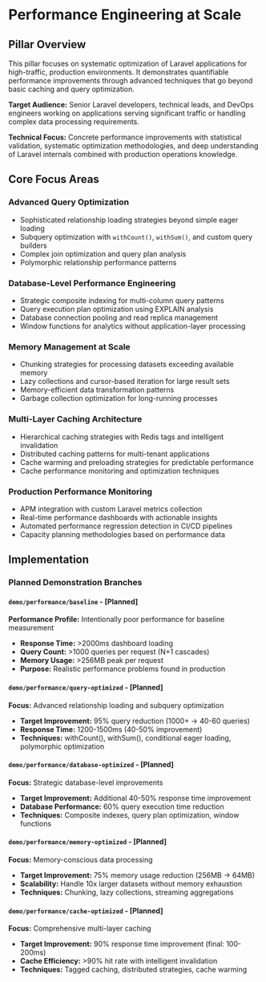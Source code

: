# Performance Engineering at Scale

## Pillar Overview

This pillar focuses on systematic optimization of Laravel applications for high-traffic, production environments. It
demonstrates quantifiable performance improvements through advanced techniques that go beyond basic caching and query
optimization.

**Target Audience:** Senior Laravel developers, technical leads, and DevOps engineers working on applications serving
significant traffic or handling complex data processing requirements.

**Technical Focus:** Concrete performance improvements with statistical validation, systematic optimization
methodologies, and deep understanding of Laravel internals combined with production operations knowledge.

## Core Focus Areas

### Advanced Query Optimization

- Sophisticated relationship loading strategies beyond simple eager loading
- Subquery optimization with `withCount()`, `withSum()`, and custom query builders
- Complex join optimization and query plan analysis
- Polymorphic relationship performance patterns

### Database-Level Performance Engineering

- Strategic composite indexing for multi-column query patterns
- Query execution plan optimization using EXPLAIN analysis
- Database connection pooling and read replica management
- Window functions for analytics without application-layer processing

### Memory Management at Scale

- Chunking strategies for processing datasets exceeding available memory
- Lazy collections and cursor-based iteration for large result sets
- Memory-efficient data transformation patterns
- Garbage collection optimization for long-running processes

### Multi-Layer Caching Architecture

- Hierarchical caching strategies with Redis tags and intelligent invalidation
- Distributed caching patterns for multi-tenant applications
- Cache warming and preloading strategies for predictable performance
- Cache performance monitoring and optimization techniques

### Production Performance Monitoring

- APM integration with custom Laravel metrics collection
- Real-time performance dashboards with actionable insights
- Automated performance regression detection in CI/CD pipelines
- Capacity planning methodologies based on performance data

## Implementation

### Planned Demonstration Branches

#### `demo/performance/baseline` - [Planned]

**Performance Profile:** Intentionally poor performance for baseline measurement

- **Response Time:** >2000ms dashboard loading
- **Query Count:** >1000 queries per request (N+1 cascades)
- **Memory Usage:** >256MB peak per request
- **Purpose:** Realistic performance problems found in production

#### `demo/performance/query-optimized` - [Planned]

**Focus:** Advanced relationship loading and subquery optimization

- **Target Improvement:** 95% query reduction (1000+ → 40-60 queries)
- **Response Time:** 1200-1500ms (40-50% improvement)
- **Techniques:** withCount(), withSum(), conditional eager loading, polymorphic optimization

#### `demo/performance/database-optimized` - [Planned]

**Focus:** Strategic database-level improvements

- **Target Improvement:** Additional 40-50% response time improvement
- **Database Performance:** 60% query execution time reduction
- **Techniques:** Composite indexes, query plan optimization, window functions

#### `demo/performance/memory-optimized` - [Planned]

**Focus:** Memory-conscious data processing

- **Target Improvement:** 75% memory usage reduction (256MB → 64MB)
- **Scalability:** Handle 10x larger datasets without memory exhaustion
- **Techniques:** Chunking, lazy collections, streaming aggregations

#### `demo/performance/cache-optimized` - [Planned]

**Focus:** Comprehensive multi-layer caching

- **Target Improvement:** 90% response time improvement (final: 100-200ms)
- **Cache Efficiency:** >90% hit rate with intelligent invalidation
- **Techniques:** Tagged caching, distributed strategies, cache warming